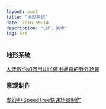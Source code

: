 ```yaml
---
layout: post
title: "地形系统"
date: 2016-09-14
description: "LUT，美术"
tag: Art
---  
```

### 地形系统
[大佬教你如何用UE4做出逼真的野外场景](https://www.bilibili.com/video/av14724592/?from=search&seid=11793335328146445704)
### 景观制作
[虚幻4+SpeedTree快速场景制作](https://www.bilibili.com/video/av12569712/?from=search&seid=4729785992178477595)
